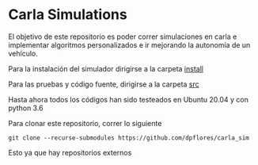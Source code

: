 # Carla Simulations

El objetivo de este repositorio es poder correr simulaciones en carla e implementar algoritmos personalizados e ir mejorando la autonomía de un vehículo.

Para la instalación del simulador dirigirse a la carpeta [install](./install)

Para las pruebas y código fuente, dirigirse a la carpeta [src](./src)

Hasta ahora todos los códigos han sido testeados en Ubuntu 20.04 y con python 3.6

Para clonar este repositorio, correr lo siguiente
```
git clone --recurse-submodules https://github.com/dpflores/carla_sim 
```

Esto ya que hay repositorios externos
